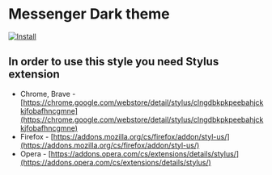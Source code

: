# Messenger Dark theme

[![Install](https://dabuttonfactory.com/button.png?t=INSTALL&f=Open+Sans&ts=16&tc=000&hp=10&vp=10&c=4&bgt=unicolored&bgc=ae04ff)](https://github.com/JosefKuchar/baka-dark/raw/master/baka-dark.user.css)

## In order to use this style you need Stylus extension
 - Chrome, Brave - [https://chrome.google.com/webstore/detail/stylus/clngdbkpkpeebahjckkjfobafhncgmne](https://chrome.google.com/webstore/detail/stylus/clngdbkpkpeebahjckkjfobafhncgmne)
 - Firefox - [https://addons.mozilla.org/cs/firefox/addon/styl-us/](https://addons.mozilla.org/cs/firefox/addon/styl-us/)
 - Opera - [https://addons.opera.com/cs/extensions/details/stylus/](https://addons.opera.com/cs/extensions/details/stylus/)
